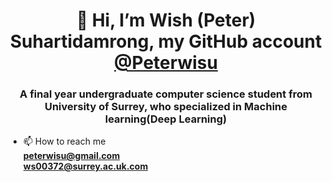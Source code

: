 
<!---
Peterwisu/Peterwisu is a ✨ special ✨ repository because its `README.md` (this file) appears on your GitHub profile.
You can click the Preview link to take a look at your changes.
--->
<h1 align="center">👋 Hi, I’m Wish (Peter) Suhartidamrong, my GitHub account <a href='https://github.com/Peterwisu'> @Peterwisu<a></h1>
<h3 align="center">A final year undergraduate computer science student from University of Surrey, who specialized in Machine learning(Deep Learning) </h3>

- 📫 How to reach me <div>**peterwisu@gmail.com**</div> <div>**ws00372@surrey.ac.uk.com**</div>
                     
